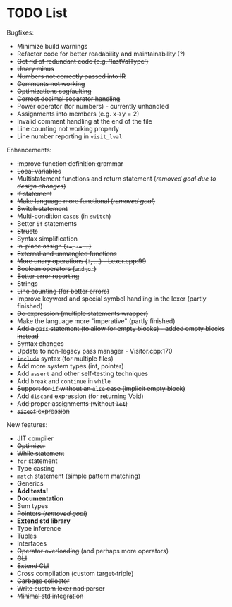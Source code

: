 #  TODO List

Bugfixes:
- Minimize build warnings
- Refactor code for better readability and maintainability (?)
- ~~Get rid of redundant code (e.g. 'lastValType')~~
- ~~Unary minus~~
- ~~Numbers not correctly passed into IR~~
- ~~Comments not working~~
- ~~Optimizations segfaulting~~
- ~~Correct decimal separator handling~~
- Power operator (for numbers) - currently unhandled
- Assignments into members (e.g. x->y = 2)
- Invalid comment handling at the end of the file
- Line counting not working properly
- Line number reporting in `visit_lval`



Enhancements:
- ~~Improve function definition grammar~~
- ~~Local variables~~
- ~~Multistatement functions and return statement (_removed goal due to design changes_)~~
- ~~If statement~~
- ~~Make language more functional (_removed goal_)~~
- ~~Switch statement~~
- Multi-condition `case`s (in `switch`)
- Better `if` statements
- ~~Structs~~
- Syntax simplification
- ~~In-place assign (`+=`, `-=` ...)~~
- ~~External and unmangled functions~~
- ~~More unary operations (`!`, ...) - Lexer.cpp:99~~
- ~~Boolean operators (`and` ,`or`)~~
- ~~Better error reporting~~
- ~~Strings~~
- ~~Line counting (for better errors)~~
- Improve keyword and special symbol handling in the lexer (partly finished)
- ~~Do expression (multiple statements wrapper)~~
- Make the language more "imperative" (partly finished)
- ~~Add a `pass` statement (to allow for empty blocks) - added empty blocks instead~~
- ~~Syntax changes~~
- Update to non-legacy pass manager - Visitor.cpp:170
- ~~`include` syntax (for multiple files)~~
- Add more system types (int, pointer)
- Add `assert` and other self-testing techniques
- Add `break` and `continue` in `while`
- ~~Support for `if` without an `else` case (implicit empty block)~~
- Add `discard` expression (for returning Void)
- ~~Add proper assignments (without `let`)~~
- ~~`sizeof` expression~~



New features:
- JIT compiler
- ~~Optimizer~~
- ~~While statement~~
- `for` statement
- Type casting
- `match` statement (simple pattern matching)
- Generics
- **Add tests!**
- __Documentation__
- Sum types
- ~~Pointers (_removed goal_)~~
- __Extend std library__
- Type inference
- Tuples
- Interfaces
- ~~Operator overloading~~ (and perhaps more operators)
- ~~CLI~~
- ~~Extend CLI~~
- Cross compilation (custom target-triple)
- ~~Garbage collector~~
- ~~Write custom lexer nad parser~~
- ~~Minimal std integration~~
